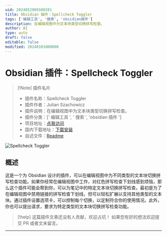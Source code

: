 ```yaml
---
uid: 2024052909100281
title: Obsidian 插件：Spellcheck Toggler
tags: ['编辑工具', '搜索', 'obsidian插件']
description: 在编辑视图中为文本块类型切换拼写检查。
author: AI
type: auto
draft: false
editable: false
modified: 20240101000000
---
```


# Obsidian 插件：Spellcheck Toggler

> [!Note] 插件名片
> - 插件名称：Spellcheck Toggler
> - 插件作者：Julian Szachowicz
> - 插件说明：在编辑视图中为文本块类型切换拼写检查。
> - 插件分类：[' 编辑工具 ', ' 搜索 ', 'obsidian 插件 ']
> - 项目地址：[点我访问](https://github.com/julzerinos/spellcheck-toggler-obsidian-plugin)
> - 国内下载地址：[下载安装](https://pkmer.cn/products/plugin/pluginMarket/?spellcheck-toggler)
> - 自述文件：[Readme](https://ghproxy.net/https://raw.githubusercontent.com/julzerinos/spellcheck-toggler-obsidian-plugin/main/README.md)

![Spellcheck Toggler](https://cdn.pkmer.cn/covers/spellcheck-toggler.png!pkmer)

## 概述

这是一个为 Obsidian 设计的插件，可以在编辑视图中为不同类型的文本块切换拼写检查功能。如果你经常在编辑视图中工作，对红色拼写检查下划线感到烦恼，那么这个插件可能会帮到你，可以为笔记中的特定文本块切换拼写检查。最初是为了在编辑视图中禁用链接的拼写检查下划线，但可以轻松扩展以支持其他类型的文本块。通过插件设置选项卡，可以控制每个切换，以定制符合你的使用情况。此外，你也可以提出请求，要求为特定类型的文本块切换拼写检查功能。

> [!help]
> 这篇插件文章还没有人贡献，欢迎占坑！
> 如果您有好的想法欢迎提交 PR 或者文末留言。

---



